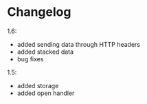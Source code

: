 # Changelog

1.6:

 - added sending data through HTTP headers
 - added stacked data
 - bug fixes

1.5:

 - added storage
 - added open handler

